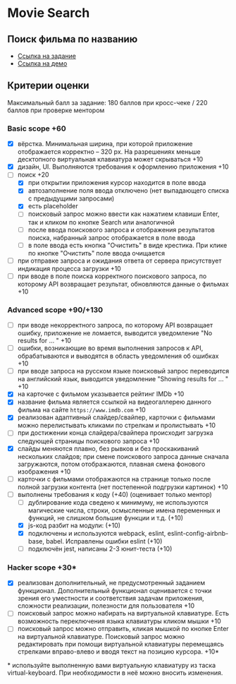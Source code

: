 # Movie Search

## Поиск фильма по названию

- [Ссылка на задание](https://github.com/rolling-scopes-school/tasks/blob/master/tasks/movie-search.md)
- [Ссылка на демо](https://kotiknalune-movie-search.netlify.com/)

## Критерии оценки

Максимальный балл за задание: 180 баллов при кросс-чеке / 220 баллов при проверке ментором

### Basic scope +60

- [x] вёрстка. Минимальная ширина, при которой приложение отображается корректно – 320 рх. На разрешениях меньше десктопного виртуальная клавиатура может скрываться +10
- [x] дизайн, UI. Выполняются требования к оформлению приложения +10
- [ ] поиск +20
  - [x] при открытии приложения курсор находится в поле ввода
  - [x] автозаполнение поля ввода отключено (нет выпадающего списка с предыдущими запросами)
  - [x] есть placeholder
  - [ ] поисковый запрос можно ввести как нажатием клавиши Enter, так и кликом по кнопке Search или аналогичной
  - [ ] после ввода поискового запроса и отображения результатов поиска, набранный запрос отображается в поле ввода
  - [ ] в поле ввода есть кнопка "Очистить" в виде крестика. При клике по кнопке "Очистить" поле ввода очищается
- [ ] при отправке запроса и ожидания ответа от сервера присутствует индикация процесса загрузки +10
- [ ] при вводе в поле поиска корректного поискового запроса, по которому API возвращает результат, обновляются данные о фильмах +10

### Advanced scope +90/+130

- [ ] при вводе некорректного запроса, по которому API возвращает ошибку, приложение не ломается, выводится уведомление "No results for … " +10
- [ ] ошибки, возникающие во время выполнения запросов к API, обрабатываются и выводятся в область уведомления об ошибках +10
- [ ] при вводе запроса на русском языке поисковый запрос переводится на английский язык, выводится уведомление "Showing results for … " +10
- [x] на карточке с фильмом указывается рейтинг IMDb +10
- [x] название фильма является ссылкой на видеогаллерею данного фильма на сайте `https://www.imdb.com` +10
- [x] реализован адаптивный слайдер/свайпер, карточки с фильмами можно перелистывать кликами по стрелкам и пролистывать +10
- [ ] при достижении конца слайдера/свайпера происходит загрузка следующей страницы поискового запроса +10
- [x] слайды меняются плавно, без рывков и без проскакиваний нескольких слайдов; при смене поискового запроса данные сначала загружаются, потом отображаются, плавная смена фонового изображения +10
- [ ] карточки с фильмами отображаются на странице только после полной загрузки контента (нет постепенной подгрузки картинок) +10
- [ ] выполнены требования к коду (+40) (оценивает только ментор)
  - [ ] дублирование кода сведено к минимуму, не используются магические числа, строки, осмысленные имена переменных и функций, не слишком большие функции и т.д. (+10)
  - [x] js-код разбит на модули: (+10)
  - [x] подключены и используются webpack, eslint, eslint-config-airbnb-base, babel. Исправлены ошибки eslint (+10)
  - [ ] подключён jest, написаны 2-3 юнит-теста (+10)

### Hacker scope +30*

- [x] реализован дополнительный, не предусмотренный заданием функционал. Дополнительный функционал оценивается с точки зрения его уместности и соответствия задачам приложения, сложности реализации, полезности для пользователя +10
- [ ] поисковый запрос можно набирать на виртуальной клавиатуре. Есть возможность переключения языка клавиатуры кликом мышки +10
- [ ] поисковый запрос можно отправить, кликая мышкой по кнопке Enter на виртуальной клавиатуре. Поисковый запрос  можно редактировать при помощи виртуальной клавиатуры перемещаясь стрелками вправо-влево и вводя текст на позицию курсора. +10*

\* используйте выполненную вами виртуальную клавиатуру из таска virtual-keyboard. При необходимости в неё можно вносить изменения.
